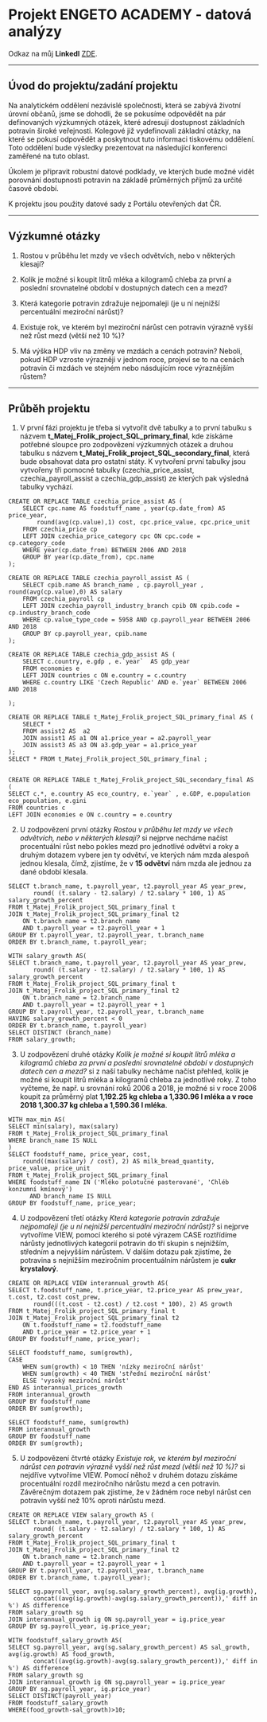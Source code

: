 # Projekt ENGETO ACADEMY - datová analýzy  


  
Odkaz na můj **Linkedl** [ZDE](https://www.linkedin.com/in/matěj-frol%C3%ADk-183812230/).


----

## Úvod do projektu/zadání projektu


Na analytickém oddělení nezávislé společnosti, která se zabývá životní úrovní občanů, jsme se dohodli, že se pokusíme odpovědět na pár definovaných výzkumných otázek, které adresují dostupnost základních potravin široké veřejnosti. Kolegové již vydefinovali základní otázky, na které se pokusí odpovědět a poskytnout tuto informaci tiskovému oddělení. Toto oddělení bude výsledky prezentovat na následující konferenci zaměřené na tuto oblast.

Úkolem je připravit robustní datové podklady, ve kterých bude možné vidět porovnání dostupnosti potravin na základě průměrných příjmů za určité časové období.

K projektu jsou použity datové sady z Portálu otevřených dat ČR.

---
## Výzkumné otázky

1. Rostou v průběhu let mzdy ve všech odvětvích, nebo v některých klesají?  

2. Kolik je možné si koupit litrů mléka a kilogramů chleba za první a poslední srovnatelné období v dostupných datech cen a mezd?  

3. Která kategorie potravin zdražuje nejpomaleji (je u ní nejnižší percentuální meziroční nárůst)?  

4. Existuje rok, ve kterém byl meziroční nárůst cen potravin výrazně vyšší než růst mezd (větší než 10 %)?  

5. Má výška HDP vliv na změny ve mzdách a cenách potravin? Neboli, pokud HDP vzroste výrazněji v jednom roce, projeví se to na cenách potravin či mzdách ve stejném nebo násdujícím roce výraznějším růstem?  


---

## Průběh projektu
1. V první fázi projektu je třeba si vytvořit dvě tabulky a to první tabulku s názvem **t_Matej_Frolik_project_SQL_primary_final**, kde získáme potřebné sloupce pro zodpovězení výzkumných otázek a druhou tabulku s názvem **t_Matej_Frolik_project_SQL_secondary_final**, která bude obsahovat data pro ostatní státy. K vytvoření první tabulky jsou vytvořeny tři pomocné tabulky (czechia_price_assist, czechia_payroll_assist a czechia_gdp_assist) ze kterých pak výsledná tabulky vychází. 

```
CREATE OR REPLACE TABLE czechia_price_assist AS (
	SELECT cpc.name AS foodstuff_name , year(cp.date_from) AS price_year, 
        round(avg(cp.value),1) cost, cpc.price_value, cpc.price_unit 
	FROM czechia_price cp 
	LEFT JOIN czechia_price_category cpc ON cpc.code = cp.category_code 
	WHERE year(cp.date_from) BETWEEN 2006 AND 2018
	GROUP BY year(cp.date_from), cpc.name
);

CREATE OR REPLACE TABLE czechia_payroll_assist AS (
	SELECT cpib.name AS branch_name , cp.payroll_year , round(avg(cp.value),0) AS salary
	FROM czechia_payroll cp 
	LEFT JOIN czechia_payroll_industry_branch cpib ON cpib.code = cp.industry_branch_code 
	WHERE cp.value_type_code = 5958 AND cp.payroll_year BETWEEN 2006 AND 2018
	GROUP BY cp.payroll_year, cpib.name 
);

CREATE OR REPLACE TABLE czechia_gdp_assist AS (
	SELECT c.country, e.gdp , e.`year`  AS gdp_year
	FROM economies e
	LEFT JOIN countries c ON e.country = c.country 
	WHERE c.country LIKE 'Czech Republic' AND e.`year` BETWEEN 2006 AND 2018

);

CREATE OR REPLACE TABLE t_Matej_Frolik_project_SQL_primary_final AS (
	SELECT *
	FROM assist2 AS  a2
	JOIN assist1 AS a1 ON a1.price_year = a2.payroll_year
	JOIN assist3 AS a3 ON a3.gdp_year = a1.price_year 
);
SELECT * FROM t_Matej_Frolik_project_SQL_primary_final ;


CREATE OR REPLACE TABLE t_Matej_Frolik_project_SQL_secondary_final AS (
SELECT c.*, e.country AS eco_country, e.`year` , e.GDP, e.population eco_population, e.gini 
FROM countries c 
LEFT JOIN economies e ON c.country = e.country
```

2. U zodpovězení první otázky _Rostou v průběhu let mzdy ve všech odvětvích, nebo v některých klesají?_ si nejprve necháme načíst procentuální růst nebo pokles mezd pro jednotlivé odvětví a roky a druhým dotazem vybere jen ty odvětví, ve kterých nám mzda alespoň jednou klesala, čímž, zjistíme, že v **15 odvětví** nám mzda ale jednou za dané období klesala. 

```
SELECT t.branch_name, t.payroll_year, t2.payroll_year AS year_prew, 
	   round( (t.salary - t2.salary) / t2.salary * 100, 1) AS salary_growth_percent
FROM t_Matej_Frolik_project_SQL_primary_final t
JOIN t_Matej_Frolik_project_SQL_primary_final t2 
	ON t.branch_name = t2.branch_name
	AND t.payroll_year = t2.payroll_year + 1
GROUP BY t.payroll_year, t2.payroll_year, t.branch_name
ORDER BY t.branch_name, t.payroll_year;

WITH salary_growth AS(
SELECT t.branch_name, t.payroll_year, t2.payroll_year AS year_prew, 
	   round( (t.salary - t2.salary) / t2.salary * 100, 1) AS salary_growth_percent
FROM t_Matej_Frolik_project_SQL_primary_final t
JOIN t_Matej_Frolik_project_SQL_primary_final t2 
	ON t.branch_name = t2.branch_name
	AND t.payroll_year = t2.payroll_year + 1
GROUP BY t.payroll_year, t2.payroll_year, t.branch_name
HAVING salary_growth_percent < 0
ORDER BY t.branch_name, t.payroll_year)
SELECT DISTINCT (branch_name)
FROM salary_growth;
```
3. U zodpovězení druhé otázky _Kolik je možné si koupit litrů mléka a kilogramů chleba za první a poslední srovnatelné období v dostupných datech cen a mezd?_ si z naší tabulky necháme načíst přehled, kolik je možné si koupit litrů mléka a kilogramů chleba za jednotlivé roky. Z toho vyčteme, že např. u srovnání roků 2006 a 2018, je možné si v roce 2006 koupit za průměrný plat **1,192.25 kg chleba a 1,330.96 l mléka a v roce 2018 1,300.37 kg chleba a 1,590.36 l mléka**.

```
WITH max_min AS(
SELECT min(salary), max(salary)
FROM t_Matej_Frolik_project_SQL_primary_final 
WHERE branch_name IS NULL
)
SELECT foodstuff_name, price_year, cost, 
	round((max(salary) / cost), 2) AS milk_bread_quantity, price_value, price_unit 
FROM t_Matej_Frolik_project_SQL_primary_final
WHERE foodstuff_name IN ('Mléko polotučné pasterované', 'Chléb konzumní kmínový') 
	  AND branch_name IS NULL 
GROUP BY foodstuff_name, price_year;
```

4. U zodpovězení třetí otázky _Která kategorie potravin zdražuje nejpomaleji (je u ní nejnižší percentuální meziroční nárůst)?_ si nejprve vytvoříme VIEW, pomocí kterého si poté výrazem CASE roztřídíme nárůsty jednotlivých kategorií potravin do tří skupin s nejnižším, středním a nejvyšším nárůstem. V dalším dotazu pak zjistíme, že potravina s nejnižším meziročním procentuálním nárůstem je **cukr krystalový**.

```
CREATE OR REPLACE VIEW interannual_growth AS(
SELECT t.foodstuff_name, t.price_year, t2.price_year AS prew_year, t.cost, t2.cost cost_prew,
	   round(((t.cost - t2.cost) / t2.cost * 100), 2) AS growth
FROM t_Matej_Frolik_project_SQL_primary_final t
JOIN t_Matej_Frolik_project_SQL_primary_final t2 
	ON t.foodstuff_name = t2.foodstuff_name
	AND t.price_year = t2.price_year + 1
GROUP BY foodstuff_name, price_year);

SELECT foodstuff_name, sum(growth),
CASE 
	WHEN sum(growth) < 10 THEN 'nízky meziroční nárůst'
	WHEN sum(growth) < 40 THEN 'střední meziroční nárůst'
	ELSE 'vysoký meziroční nárůst'
END AS interannual_prices_growth
FROM interannual_growth
GROUP BY foodstuff_name
ORDER BY sum(growth); 

SELECT foodstuff_name, sum(growth)
FROM interannual_growth
GROUP BY foodstuff_name
ORDER BY sum(growth);
```

5. U zodpovězení čtvrté otázky _Existuje rok, ve kterém byl meziroční nárůst cen potravin výrazně vyšší než růst mezd (větší než 10 %)?_ si nejdříve vytvoříme VIEW. Pomocí něhož v druhém dotazu získáme procentuální rozdíl meziročního nárůstu mezd a cen potravin. Závěrečným dotazem pak zjistíme, že v žádném roce nebyl nárůst cen potravin vyšší než 10% oproti nárůstu mezd.

```
CREATE OR REPLACE VIEW salary_growth AS (
SELECT t.branch_name, t.payroll_year, t2.payroll_year AS year_prew, 
	   round( (t.salary - t2.salary) / t2.salary * 100, 1) AS salary_growth_percent
FROM t_Matej_Frolik_project_SQL_primary_final t
JOIN t_Matej_Frolik_project_SQL_primary_final t2 
	ON t.branch_name = t2.branch_name
	AND t.payroll_year = t2.payroll_year + 1
GROUP BY t.payroll_year, t2.payroll_year, t.branch_name
ORDER BY t.branch_name, t.payroll_year);

SELECT sg.payroll_year, avg(sg.salary_growth_percent), avg(ig.growth),
	   concat((avg(ig.growth)-avg(sg.salary_growth_percent)),' diff in %') AS difference
FROM salary_growth sg
JOIN interannual_growth ig ON sg.payroll_year = ig.price_year
GROUP BY sg.payroll_year, ig.price_year;

WITH foodstuff_salary_growth AS(
SELECT sg.payroll_year, avg(sg.salary_growth_percent) AS sal_growth, avg(ig.growth) AS food_growth,
	   concat((avg(ig.growth)-avg(sg.salary_growth_percent)),' diff in %') AS difference
FROM salary_growth sg
JOIN interannual_growth ig ON sg.payroll_year = ig.price_year
GROUP BY sg.payroll_year, ig.price_year)
SELECT DISTINCT(payroll_year)
FROM foodstuff_salary_growth
WHERE(food_growth-sal_growth)>10;
```